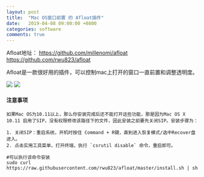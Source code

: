 ```yaml
---
layout: post
title:  "Mac OS窗口前置 的 Afloat插件"
date:   2019-04-08 09:00:00 +0800
categories: software
comments: true
---
```

Afloat地址：
https://github.com/millenomi/afloat
https://github.com/rwu823/afloat

Afloat是一款很好用的插件，可以控制mac上打开的窗口一直前置和调整透明度。

![](https://raw.githubusercontent.com/rwu823/aflot/master/screens/window-menu.png)
![](https://raw.githubusercontent.com/rwu823/aflot/master/screens/bind-key.png)

#### 注意事项

    如果Mac OS为10.11以上，那么你安装完成后还不能打开这些功能，那是因为Mac OS X 10.11 启用了SIP，没有权限修改该路径下的文件，因此安装之前要先关闭SIP。安装步骤为：

    1. 关闭SIP：重启系统，开机时按住 Command + R键，直到进入恢复模式/选中Recover盘进入。
	2. 点击实用工具菜单，打开终端，执行 `csrutil disable` 命令，重启即可。

```shell
#可以执行该命令安装
sudo curl https://raw.githubusercontent.com/rwu823/afloat/master/install.sh | sh
```
